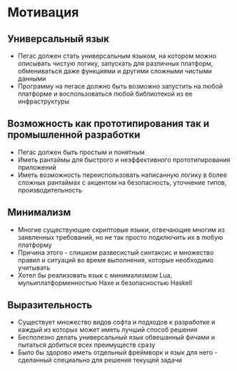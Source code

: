 # Мотивация

## Универсальный язык
- Пегас должен стать универсальным языком, на котором можно описывать чистую логику, запускать для различных платформ, обмениваться даже функциями и другими сложными чистыми данными
- Программу на пегасе должно быть возможно запустить на любой платформе и воспользоваться любой библиотекой из ее инфраструктуры

## Возможность как прототипирования так и промышленной разработки
- Пегас должен быть простым и понятным
- Иметь рантаймы для быстрого и неэффективного прототипирования приложений
- Иметь возможность переиспользовать написанную логику в более сложных рантаймах с акцентом на безопасность, уточнение типов, производительность

## Минимализм
- Многие существующие скриптовые языки, отвечающие многим из заявленных требований, но не так просто подключить их в любую платформу
- Причина этого - слишком развесистый синтаксис и множество правил и ситуаций во время выполнения, которые необходимо учитывать
- Хотел бы реализовать язык с минимализмом Lua, мульиплатформенностью Haxe и безопасностью Haskell

## Выразительность
- Существует множество видов софта и подходов к разработке и каждый из которых может иметь лучший способ решения
- Бесполезно делать универсальный язык обвешанный фичами и пытаться добиться всех преимуществ сразу 
- Было бы здорово иметь отдельный фреймворк и язык для него - сделанный специально для решения текущей задачи